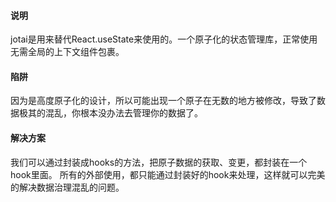 #### 说明

jotai是用来替代React.useState来使用的。一个原子化的状态管理库，正常使用无需全局的上下文组件包裹。

#### 陷阱

因为是高度原子化的设计，所以可能出现一个原子在无数的地方被修改，导致了数据极其的混乱，你根本没办法去管理你的数据了。

#### 解决方案

我们可以通过封装成hooks的方法，把原子数据的获取、变更，都封装在一个hook里面。
所有的外部使用，都只能通过封装好的hook来处理，这样就可以完美的解决数据治理混乱的问题。
